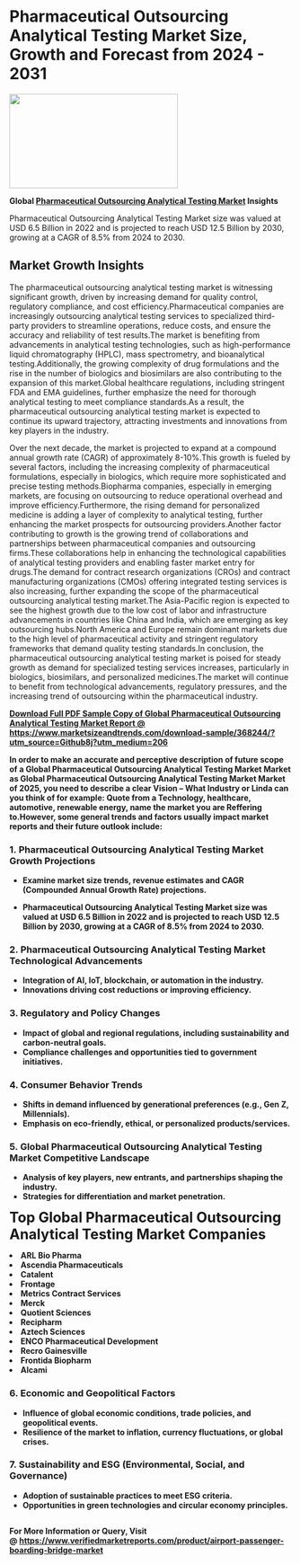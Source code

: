 <H1>Pharmaceutical Outsourcing Analytical Testing Market Size, Growth and Forecast from 2024 - 2031</H1><img class="aligncenter size-medium wp-image-584254" src="https://thirdeyenews.in/wp-content/uploads/2024/09/Global-Market-Research-300x168.jpeg" alt="" width="300" height="168" /><p><strong>Global&nbsp;<a href="https://www.marketsizeandtrends.com/download-sample/368244/?utm_source=Github8j?utm_medium=206">Pharmaceutical Outsourcing Analytical Testing Market</a> Insights</strong></p><p>Pharmaceutical Outsourcing Analytical Testing Market size was valued at USD 6.5 Billion in 2022 and is projected to reach USD 12.5 Billion by 2030, growing at a CAGR of 8.5% from 2024 to 2030.</p><p><h2>Market Growth Insights</h2> <p>The pharmaceutical outsourcing analytical testing market is witnessing significant growth, driven by increasing demand for quality control, regulatory compliance, and cost efficiency.Pharmaceutical companies are increasingly outsourcing analytical testing services to specialized third-party providers to streamline operations, reduce costs, and ensure the accuracy and reliability of test results.The market is benefiting from advancements in analytical testing technologies, such as high-performance liquid chromatography (HPLC), mass spectrometry, and bioanalytical testing.Additionally, the growing complexity of drug formulations and the rise in the number of biologics and biosimilars are also contributing to the expansion of this market.Global healthcare regulations, including stringent FDA and EMA guidelines, further emphasize the need for thorough analytical testing to meet compliance standards.As a result, the pharmaceutical outsourcing analytical testing market is expected to continue its upward trajectory, attracting investments and innovations from key players in the industry.</p> <p><strong><a href="#"></a></strong></p> <p>Over the next decade, the market is projected to expand at a compound annual growth rate (CAGR) of approximately 8-10%.This growth is fueled by several factors, including the increasing complexity of pharmaceutical formulations, especially in biologics, which require more sophisticated and precise testing methods.Biopharma companies, especially in emerging markets, are focusing on outsourcing to reduce operational overhead and improve efficiency.Furthermore, the rising demand for personalized medicine is adding a layer of complexity to analytical testing, further enhancing the market prospects for outsourcing providers.Another factor contributing to growth is the growing trend of collaborations and partnerships between pharmaceutical companies and outsourcing firms.These collaborations help in enhancing the technological capabilities of analytical testing providers and enabling faster market entry for drugs.The demand for contract research organizations (CROs) and contract manufacturing organizations (CMOs) offering integrated testing services is also increasing, further expanding the scope of the pharmaceutical outsourcing analytical testing market.The Asia-Pacific region is expected to see the highest growth due to the low cost of labor and infrastructure advancements in countries like China and India, which are emerging as key outsourcing hubs.North America and Europe remain dominant markets due to the high level of pharmaceutical activity and stringent regulatory frameworks that demand quality testing standards.In conclusion, the pharmaceutical outsourcing analytical testing market is poised for steady growth as demand for specialized testing services increases, particularly in biologics, biosimilars, and personalized medicines.The market will continue to benefit from technological advancements, regulatory pressures, and the increasing trend of outsourcing within the pharmaceutical industry.</p> <p><strong><a href="#"></p><p><span class=""><strong>Download Full PDF Sample Copy of Global Pharmaceutical Outsourcing Analytical Testing Market Report</strong> @ <a href="https://www.marketsizeandtrends.com/download-sample/368244/?utm_source=Github8j?utm_medium=206" target="_blank">https://www.marketsizeandtrends.com/download-sample/368244/?utm_source=Github8j?utm_medium=206</a></span></p><p>In order to make an accurate and perceptive description of future scope of a Global&nbsp;Pharmaceutical Outsourcing Analytical Testing Market Market as Global&nbsp;Pharmaceutical Outsourcing Analytical Testing Market Market of 2025, you need to describe a clear Vision &ndash; What Industry or Linda can you think of for example: Quote from a Technology, healthcare, automotive, renewable energy, name the market you are Reffering to.However, some general trends and factors usually impact market reports and their future outlook include:</p><h3>1.&nbsp;<strong>Pharmaceutical Outsourcing Analytical Testing Market Growth Projections</strong></h3><ul><li>Examine market size trends, revenue estimates and CAGR (Compounded Annual Growth Rate) projections.</li><li><p>Pharmaceutical Outsourcing Analytical Testing Market size was valued at USD 6.5 Billion in 2022 and is projected to reach USD 12.5 Billion by 2030, growing at a CAGR of 8.5% from 2024 to 2030.</p></li></ul><h3>2.&nbsp;<strong>Pharmaceutical Outsourcing Analytical Testing Market Technological Advancements</strong></h3><ul><li>Integration of AI, IoT, blockchain, or automation in the industry.</li><li>Innovations driving cost reductions or improving efficiency.</li></ul><h3>3.&nbsp;<strong>Regulatory and Policy Changes</strong></h3><ul><li>Impact of global and regional regulations, including sustainability and carbon-neutral goals.</li><li>Compliance challenges and opportunities tied to government initiatives.</li></ul><h3>4.&nbsp;<strong>Consumer Behavior Trends</strong></h3><ul><li>Shifts in demand influenced by generational preferences (e.g., Gen Z, Millennials).</li><li>Emphasis on eco-friendly, ethical, or personalized products/services.</li></ul><h3>5.&nbsp;<strong>Global Pharmaceutical Outsourcing Analytical Testing Market Competitive Landscape</strong></h3><ul><li>Analysis of key players, new entrants, and partnerships shaping the industry.</li><li>Strategies for differentiation and market penetration.</li></ul><p data-pm-slice="1 1 []"><span style="color: inherit; font-family: inherit; font-size: 25px;">Top Global Pharmaceutical Outsourcing Analytical Testing Market Companies</span></p><div class="" data-test-id=""><p><li>ARL Bio Pharma</li><li> Ascendia Pharmaceuticals</li><li> Catalent</li><li> Frontage</li><li> Metrics Contract Services</li><li> Merck</li><li> Quotient Sciences</li><li> Recipharm</li><li> Aztech Sciences</li><li> ENCO Pharmaceutical Development</li><li> Recro Gainesville</li><li> Frontida Biopharm</li><li> Alcami</li></p></div><h3>6.&nbsp;<strong>Economic and Geopolitical Factors</strong></h3><ul><li>Influence of global economic conditions, trade policies, and geopolitical events.</li><li>Resilience of the market to inflation, currency fluctuations, or global crises.</li></ul><h3>7.&nbsp;<strong>Sustainability and ESG (Environmental, Social, and Governance)</strong></h3><ul><li>Adoption of sustainable practices to meet ESG criteria.</li><li>Opportunities in green technologies and circular economy principles.</li></ul><h2><strong style="font-size: 14px;">For More Information or Query, Visit @&nbsp;</strong><a style="background-color: #ffffff; font-size: 14px;" href="https://www.marketsizeandtrends.com/report/pharmaceutical-outsourcing-analytical-testing-market/" target="_blank">https://www.verifiedmarketreports.com/product/airport-passenger-boarding-bridge-market</a></h2>